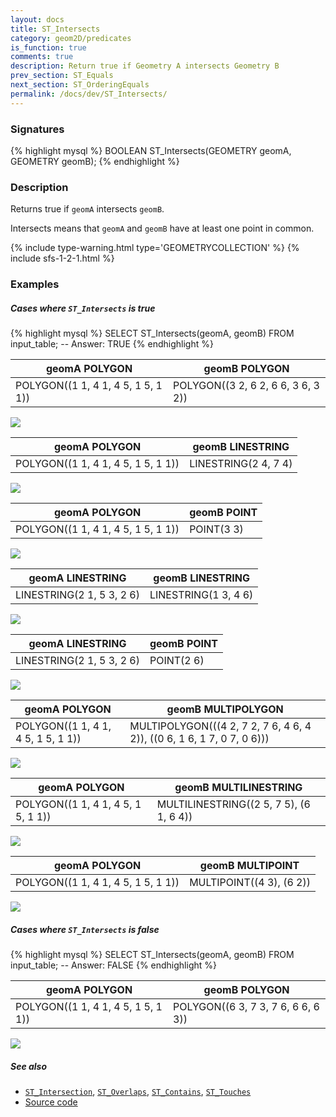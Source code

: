 ```yaml
---
layout: docs
title: ST_Intersects
category: geom2D/predicates
is_function: true
comments: true
description: Return true if Geometry A intersects Geometry B
prev_section: ST_Equals
next_section: ST_OrderingEquals
permalink: /docs/dev/ST_Intersects/
---
```


### Signatures

{% highlight mysql %}
BOOLEAN ST_Intersects(GEOMETRY geomA, GEOMETRY geomB);
{% endhighlight %}

### Description

Returns true if `geomA` intersects `geomB`.

Intersects means that `geomA` and `geomB` have at least one point in common.

{% include type-warning.html type='GEOMETRYCOLLECTION' %}
{% include sfs-1-2-1.html %}

### Examples

##### Cases where `ST_Intersects` is true

{% highlight mysql %}
SELECT ST_Intersects(geomA, geomB) FROM input_table;
-- Answer:    TRUE
{% endhighlight %}

| geomA POLYGON                       | geomB POLYGON                       |
|-------------------------------------|-------------------------------------|
| POLYGON((1 1, 4 1, 4 5, 1 5, 1 1))  | POLYGON((3 2, 6 2, 6 6, 3 6, 3 2))  |

<img class="displayed" src="../ST_Intersects_1.png"/>

| geomA POLYGON                       | geomB LINESTRING      |
|-------------------------------------|-----------------------|
| POLYGON((1 1, 4 1, 4 5, 1 5, 1 1))  | LINESTRING(2 4, 7 4)  |

<img class="displayed" src="../ST_Intersects_2.png"/>

| geomA POLYGON                       | geomB POINT |
|-------------------------------------|-------------|
| POLYGON((1 1, 4 1, 4 5, 1 5, 1 1))  | POINT(3 3)  |

<img class="displayed" src="../ST_Intersects_3.png"/>

| geomA LINESTRING           | geomB LINESTRING      |
|----------------------------|-----------------------|
| LINESTRING(2 1, 5 3, 2 6)  | LINESTRING(1 3, 4 6)  |

<img class="displayed" src="../ST_Intersects_4.png"/>

| geomA LINESTRING           | geomB POINT |
|----------------------------|-------------|
| LINESTRING(2 1, 5 3, 2 6)  | POINT(2 6)  |

<img class="displayed" src="../ST_Intersects_5.png"/>

| geomA POLYGON                       | geomB MULTIPOLYGON                                                      |
|-------------------------------------|-------------------------------------------------------------------------|
| POLYGON((1 1, 4 1, 4 5, 1 5, 1 1))  | MULTIPOLYGON(((4 2, 7 2, 7 6, 4 6, 4 2)), ((0 6, 1 6, 1 7, 0 7, 0 6)))  |

<img class="displayed" src="../ST_Intersects_6.png"/>

| geomA POLYGON                       | geomB MULTILINESTRING                    |
|-------------------------------------|------------------------------------------|
| POLYGON((1 1, 4 1, 4 5, 1 5, 1 1))  | MULTILINESTRING((2 5, 7 5), (6 1, 6 4))  |

<img class="displayed" src="../ST_Intersects_7.png"/>

| geomA POLYGON                       | geomB MULTIPOINT          |
|-------------------------------------|---------------------------|
| POLYGON((1 1, 4 1, 4 5, 1 5, 1 1))  | MULTIPOINT((4 3), (6 2))  |

<img class="displayed" src="../ST_Intersects_8.png"/>

##### Cases where `ST_Intersects` is false

{% highlight mysql %}
SELECT ST_Intersects(geomA, geomB) FROM input_table;
-- Answer:    FALSE
{% endhighlight %}

| geomA POLYGON                       | geomB POLYGON                       |
|-------------------------------------|-------------------------------------|
| POLYGON((1 1, 4 1, 4 5, 1 5, 1 1))  | POLYGON((6 3, 7 3, 7 6, 6 6, 6 3))  |

<img class="displayed" src="../ST_Intersects_9.png"/>

##### See also

* [`ST_Intersection`](../ST_Intersection), [`ST_Overlaps`](../ST_Overlaps), [`ST_Contains`](../ST_Contains), [`ST_Touches`](../ST_Touches)
* <a href="https://github.com/irstv/H2GIS/blob/master/h2spatial/src/main/java/org/h2gis/h2spatial/internal/function/spatial/predicates/ST_Intersects.java" target="_blank">Source code</a>
